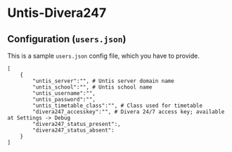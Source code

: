 # Untis-Divera247

## Configuration (`users.json`)
This is a sample `users.json` config file, which you have to provide.
```
[
	{
		"untis_server":"", # Untis server domain name
		"untis_school":"", # Untis school name
		"untis_username":"",
		"untis_password":"",
		"untis_timetable_class":"", # Class used for timetable
		"divera247_accesskey":"", # Divera 24/7 access key; available at Settings -> Debug
		"divera247_status_present":,
		"divera247_status_absent":
	}
]
```
